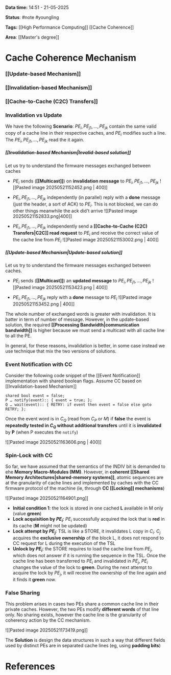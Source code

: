 **Data time:** 14:51 - 21-05-2025

**Status**: #note #youngling 

**Tags:** [[High Performance Computing]] [[Cache Coherence]]

**Area**: [[Master's degree]]
# Cache Coherence Mechanism

### [[Update-based Mechanism]]

### [[Invalidation-based Mechanism]]

### [[Cache-to-Cache (C2C) Transfers]]

### Invalidation vs Update
We have the following **Scenario**: $PE_i, PE_{j1}, \dots, PE_{jk}$ contain the same valid copy of a cache line in their respective caches, and $PE_i$ modifies such a line. The $PE_i, PE_{j1}, \dots, PE_{jk}$ read the it again.
##### [[Invalidation-based Mechanism|Invalid-based solution]]
Let us try to understand the firmware messages exchanged between caches 

- $PE_i$ sends (**[[Multicast]]**) on **invalidation message** to $PE_i, PE_{j1}, \dots, PE_{jk}$
![[Pasted image 20250521152452.png | 400]]
- $PE_i, PE_{j1}, \dots, PE_{jk}$ independently (in parallel) reply with a **done** message (just the header, a sort of ACK) to $PE_i$. This is not blocked, we can do other things meanwhile the ack did't arrive
![[Pasted image 20250521152833.png|400]]

- $PE_i, PE_{j1}, \dots, PE_{jk}$ independently send a **[[Cache-to-Cache (C2C) Transfers|C2C]] read request** to $PE_i$ and receive the correct value of the cache line from $PE_i$
![[Pasted image 20250521153002.png | 400]]

##### [[Update-based Mechanism|Update-based solution]]
Let us try to understand the firmware messages exchanged between caches.

- $PE_i$ sends (**[[Multicast]]**) an **updated message** to $PE_i, PE_{j1}, \dots, PE_{jk}$
![[Pasted image 20250521153423.png | 400]]

- $PE_i, PE_{j1}, \dots, PE_{jk}$ reply with a **done** message to $PE_i$
![[Pasted image 20250521153452.png | 400]]

The whole number of exchanged words is greater with invalidation. It is batter in term of number of message. However, in the update-based solution, the required **[[Processing Bandwidth|communication bandwidth]]** is higher because we must send a multicast with all cache line to all the PE.

In general, for these reasons, invalidation is better, in some case instead we use technique that mix the two versions of solutions.

### Event Notification with CC
Consider the following code snippet of the [[Event Notification]] implementation with shared boolean flags. Assume CC based on [[Invalidation-based Mechanism]]
```
shared bool event = false;
P … notify(event):: { event = true; };
Q … wait(event):: { RETRY: if event then event = false else goto RETRY; };
```
Once the event word is in $C_Q$ (read from $C_P$ or $M$) if **false** the event is **repeatedly tested in $C_Q$ without additional transfers** until it is **invalidated** by **P** (when P executes the `notify`)

![[Pasted image 20250521163606.png | 400]]

### Spin-Lock with CC
So far, we have assumed that the semantics of the INDIV bit is demanded to ehe **Memory Macro-Modules (MM)**. However, in **coherent [[Shared Memory Architectures|shared-memory systems]]**, atomic sequences are at the granularity of cache lines and implemented by caches with the CC firmware protocol of the machine (ie, through **CC [[Locking]] mechanisms**)

![[Pasted image 20250521164901.png]]

- **Initial condition 1**: the lock is stored in one cached **L** available in M only (value **green**)
- **Lock acquisition by $PE_i$**: $PE_i$ successfully acquired the lock that is **red** in its cache (**M** might not be updated)
- **Lock attempt by $PE_j$**: TSL is like a STORE, it invalidates L copy in $C_i$. $C_j$ acquires the **exclusive ownership** of the block L, it does not respond to CC request for L during the execution of the TSL
- **Unlock by $PE_i$**:  the STORE requires to load the cache line from $PE_j$, which does not answer if it is running the sequence in the TSL. Once the cache line has been transferred to $PE_i$ and invalidated in $PE_j$, $PE_i$ changes the value of the lock to **green**. During the next attempt to acquire the lock by $PE_j$, it will receive the ownership of the line again and it finds it **green** now.


### False Sharing
This problem arises in cases two PEs share a common cache line in their private caches. However, the two PEs modify **different words** of that line only. No sharing exists, however the cache line is the granularity of coherency action by the CC mechanism.

![[Pasted image 20250521173419.png]]

The **Solution** is design the data structures in such a way that different fields used by distinct PEs are in separated cache lines (eg, using **padding bits**)


# References